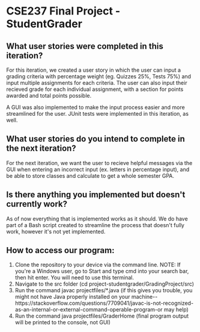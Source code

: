 <h1> CSE237 Final Project - StudentGrader </h1>


<h2> What user stories were completed in this iteration? </h2>
<p> For this iteration, we created a user story in which the user can input a grading criteria with percentage weight (eg. Quizzes 25%, Tests 75%) and input multiple assignments for each criteria. The user can also input their recieved grade for each individual assignment, with a section for points awarded and total points possible. </p>

<p> A GUI was also implemented to make the input process easier and more streamlined for the user. JUnit tests were implemented in this iteration, as well. </p>

<h2> What user stories do you intend to complete in the next iteration? </h2>
<p> For the next iteration, we want the user to recieve helpful messages via the GUI when entering an incorrect input (ex. letters in percentage input), and be able to store classes and calculate to get a whole semester GPA. </p>

<h2> Is there anything you implemented but doesn't currently work?</h2>
<p> As of now everything that is implemented works as it should. We do have part of a Bash script created to streamline the process that doesn't fully work, however it's not yet implemented. </p>

<h2> How to access our program:</h2>
<ol>
   <li> Clone the repository to your device via the command line. NOTE: If you're a Windows user, go to Start and type cmd into your search bar, then hit enter.  You will need to use this terminal.</li>
   <li> Navigate to the src folder (cd project-studentgrader/GradingProject/src) </li>
   <li> Run the command javac projectfiles/*.java (if this gives you trouble, you might not have Java properly installed on your machine--https://stackoverflow.com/questions/7709041/javac-is-not-recognized-as-an-internal-or-external-command-operable-program-or may help)</li>
   <li> Run the command java projectfiles/GraderHome (final program output will be printed to the console, not GUI) </li>
</ol>
   
   
